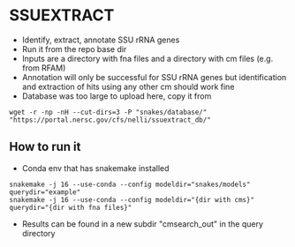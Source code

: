 # SSUEXTRACT
* Identify, extract, annotate SSU rRNA genes
* Run it from the repo base dir
* Inputs are a directory with fna files and a directory with cm files (e.g. from RFAM)
* Annotation will only be successful for SSU rRNA genes but identification and extraction of hits using any other cm should work fine
* Database was too large to upload here, copy it from 
```
wget -r -np -nH --cut-dirs=3 -P "snakes/database/" "https://portal.nersc.gov/cfs/nelli/ssuextract_db/"
```

## How to run it
* Conda env that has snakemake installed
```
snakemake -j 16 --use-conda --config modeldir="snakes/models" querydir="example"
snakemake -j 16 --use-conda --config modeldir="{dir with cms}" querydir="{dir with fna files}"
```
* Results can be found in a new subdir "cmsearch_out" in the query directory
